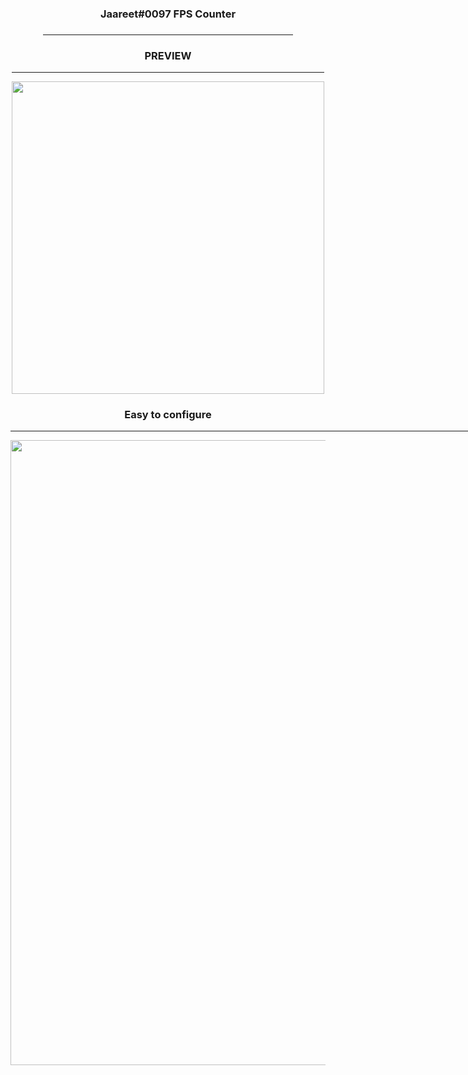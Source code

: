 <div align="center">

</h4>
  
<h3>Jaareet#0097 FPS Counter<h3>

<hr width="400">
<h3>PREVIEW</h3>  
<hr width="500">
<img src = "https://i.imgur.com/oURvl20.png" width="500">

  <h3>Easy to configure</h3>
  <hr width="1000">
  <img src = "https://imgur.com/o56YVty.png" width="1000">
</div>
